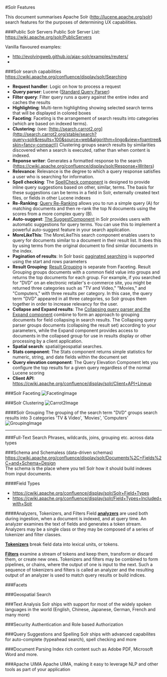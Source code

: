 #Solr Features

This document summarises Apache Solr (http://lucene.apache.org/solr) search features for the purposes of determining UX capabilities.

###Public Solr Servers
Public Solr Server List: https://wiki.apache.org/solr/PublicServers  

Vanilla flavoured examples:
* http://evolvingweb.github.io/ajax-solr/examples/reuters/
* 

###Solr search capabilities
https://cwiki.apache.org/confluence/display/solr/Searching  
* **Request handler**: Logic on how to process a request
* **Query parser**: Lucene ([Standard Query Parser](https://cwiki.apache.org/confluence/display/solr/The+Standard+Query+Parser))
* **Filter query**: Filter query runs a query against the entire index and caches the results
* **Highlighting**: Multi-term highlighting showing selected search terms that will be displayed in colored boxes
* **Faceting**: Faceting is the arrangement of search results into categories (which are based on indexed terms).
* **Clustering**: (see: [http://search.carrot2.org](http://search.carrot2.org/stable/search?query=solr&results=100&source=web&algorithm=lingo&view=foamtree&skin=fancy-compact)) Clustering groups search results by similarities discovered when a search is executed, rather than when content is indexed. 
* **Reponse writer**: Generates a formatted response to the search (https://cwiki.apache.org/confluence/display/solr/Response+Writers)
* **Relevance**: Relevance is the degree to which a query response satisfies a user who is searching for information.
* **Spell checking**: The [SpellCheck component](https://cwiki.apache.org/confluence/display/solr/Spell+Checking) is designed to provide inline query suggestions based on other, similar, terms. The basis for these suggestions can be terms in a field in Solr, externally created text files, or fields in other Lucene indexes
* **Re-Ranking**: [Query Re-Ranking](https://cwiki.apache.org/confluence/display/solr/Query+Re-Ranking) allows you to run a simple query (A) for matching documents and then re-rank the top N documents using the scores from a more complex query (B). 
* **Auto-suggest**: [The SuggestComponent](https://cwiki.apache.org/confluence/display/solr/Suggester) in Solr provides users with automatic suggestions for query terms. You can use this to implement a powerful auto-suggest feature in your search application.
* **MoreLikeThis**: The MoreLikeThis search component enables users to query for documents similar to a document in their result list. It does this by using terms from the original document to find similar documents in the index.
* **Pagination of results**: In Solr basic [paginated searching](https://cwiki.apache.org/confluence/display/solr/Pagination+of+Results) is supported using the start and rows parameters
* **Result Grouping**: [Result Grouping](https://cwiki.apache.org/confluence/display/solr/Result+Grouping) is separate from Faceting. Result Grouping groups documents with a common field value into groups and returns the top documents for each group. For example, if you searched for "DVD" on an electronic retailer's e-commerce site, you might be returned three categories such as "TV and Video," "Movies," and "Computers," with three results per category. In this case, the query term "DVD" appeared in all three categories, so Solr groups them together in order to increase relevancy for the user.
* **Collapse and Expand results**: The [Collapsing query parser and the Expand component](https://cwiki.apache.org/confluence/display/solr/Collapse+and+Expand+Results) combine to form an approach to grouping documents for field collapsing in search results. The Collapsing query parser groups documents (collapsing the result set) according to your parameters, while the Expand component provides access to documents in the collapsed group for use in results display or other processing by a client application.
* **Spatial search**: spatial/geospatial searches. 
* **Stats component**: The Stats component returns simple statistics for numeric, string, and date fields within the document set
* **Query elevation component**: The Query Elevation Component lets you configure the top results for a given query regardless of the normal Lucene scoring
* **Client API**: https://cwiki.apache.org/confluence/display/solr/Client+API+Lineup

###Solr Faceting 
![FacetingImage](https://cwiki.apache.org/confluence/download/attachments/32604233/worddav88969a784fb8a63d8c46e9c043f5f953.png)

###Solr Clustering
![Carrot2Image](https://cwiki.apache.org/confluence/download/attachments/34836344/carrot2.png?version=1&modificationDate=1440417669000&api=v2)

####Solr Grouping
The grouping of the search term "DVD" groups search results into 3 categories 'TV & Video', 'Movies', 'Computers'  
![GroupingImage](https://home.apache.org/~hossman/solr-meetup-20131007/slide-resources/bestbuy-grouping.jpg)
___

###Full-Text Search
Phrases, wildcards, joins, grouping etc. across data types

###Schema and Schemaless (data-driven schemas)
https://cwiki.apache.org/confluence/display/solr/Documents%2C+Fields%2C+and+Schema+Design  
The schema is the place where you tell Solr how it should build indexes from input documents.

####Field Types
* https://cwiki.apache.org/confluence/display/solr/Solr+Field+Types
* https://cwiki.apache.org/confluence/display/solr/Field+Types+Included+with+Solr

####Analyzers, Tokenizers, and Filters
Field [**analyzers**](https://cwiki.apache.org/confluence/display/solr/Analyzers) are used both during ingestion, when a document is indexed, and at query time. An analyzer examines the text of fields and generates a token stream. Analyzers may be a single class or they may be composed of a series of tokenizer and filter classes.  

[**Tokenizers**](https://cwiki.apache.org/confluence/display/solr/About+Tokenizers) break field data into lexical units, or tokens.  

[**Filters**](https://cwiki.apache.org/confluence/display/solr/About+Filters) examine a stream of tokens and keep them, transform or discard them, or create new ones. Tokenizers and filters may be combined to form pipelines, or chains, where the output of one is input to the next. Such a sequence of tokenizers and filters is called an analyzer and the resulting output of an analyzer is used to match query results or build indices.  

###Facets

###Geospatial Search

###Text Analysis
Solr ships with support for most of the widely spoken languages in the world (English, Chinese, Japanese, German, French and many more)

###Security
Authentication and Role based Authorization

###Query Suggestions and Spelling
Solr ships with advanced capabilites for auto-complete (typeahead search), spell checking and more

###Document Parsing
Index rich content such as Adobe PDF, Microsoft Word and more.

###Apache UIMA
Apache UIMA, making it easy to leverage NLP and other tools as part of your application
